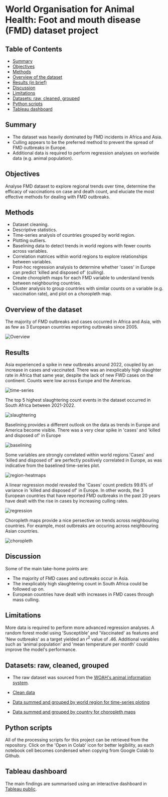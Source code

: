 # World Organisation for Animal Health: Foot and mouth disease (FMD) dataset project

## Table of Contents
* [Summary](#Summary)
* [Objectives](#Objectives)
* [Methods](#Methods)
* [Overview of the dataset](#Overview-of-the-dataset)
* [Results (in brief)](#Results)
* [Discussion](#Discussion)
* [Limitations](#Limitations)
* [Datasets: raw, cleaned, grouped](#Datasets-raw-cleaned-grouped)
* [Python scripts](#Python-scripts)
* [Tableau dashboard](#Tableau-dashboard)

## Summary
* The dataset was heavily dominated by FMD incidents in Africa and Asia.
* Culling appears to be the preferred method to prevent the spread of FMD outbreaks in Europe.
* Additional data is required to perform regression analyses on worlwide data (e.g. animal population).

## Objectives
Analyse FMD dataset to explore regional trends over time, determine the efficacy of vaccinations on case and death count, and eluciate the most effective methods for dealing with FMD outbreaks.

## Methods
* Dataset cleaning.
* Descriptive statistics.
* Time-series analysis of countries grouped by world region.
* Plotting outliers.
* Baselining data to detect trends in world regions with fewer counts across variables.
* Correlation matrices within world regions to explore relationships between variables.
* Post-hoc regression analysis to determine whether 'cases' in Europe can predict 'killed and disposed of' (culling).
* Create choropleth maps for each FMD variable to understand trends between neighbouring countries.
* Cluster analysis to group countries with similar counts on a variable (e.g. vaccination rate), and plot on a choropleth map.

## Overview of the dataset
The majority of FMD outbreaks and cases occurred in Africa and Asia, with as few as 3 European countries reporting outbreaks since 2005.

![Overview](https://github.com/columose/WOAH-FMD-dataset/blob/cd31ba06298a63a29355a8b38817a9349e28c23e/Figure%20output/Country%20count.png)


## Results
Asia experienced a spike in new outbreaks around 2022, coupled by an increase in cases and vaccinated. There was an inexplicably high slaughter rate in Africa that same year, despite the lack of new FWD cases on the continent. Counts
were low across Europe and the Americas.

![time-series](https://github.com/columose/WOAH-FMD-dataset/blob/9dd73bfb0fddca4963bdc32ad5e24c45e9770cea/Figure%20output/Grouped%20time-series%20plot.png)

The top 5 highest slaughtering count events in the dataset occurred in South Africa between 2021-2022.

![slaughtering](https://github.com/columose/WOAH-FMD-dataset/blob/9dd73bfb0fddca4963bdc32ad5e24c45e9770cea/Figure%20output/Top%205%20slaughtering.png)


Baselining provides a different outlook on the data as trends in Europe and America become visible. There was a very clear spike in 'cases' and 'killed and disposed of' in Europe

![baselining](https://github.com/columose/WOAH-FMD-dataset/blob/9dd73bfb0fddca4963bdc32ad5e24c45e9770cea/Figure%20output/Baselined%20time-series.png)

Some variables are strongly correlated within world regions.'Cases' and 'killed and disposed of' are perfectly positively correlated in Europe, as was indicative from the baselined time-series plot.

![region-heatmaps](https://github.com/columose/WOAH-FMD-dataset/blob/9dd73bfb0fddca4963bdc32ad5e24c45e9770cea/Figure%20output/World%20regions%20correlation%20matrices.png)

A linear regression model revealed the 'Cases' count predicts 99.8% of variance in 'killed and disposed of' in Europe. In other words, the 3 European countries that have reported FMD outbreaks in the past 20 years have dealt with the rise in cases by increasing culling rates.

![regression](https://github.com/columose/WOAH-FMD-dataset/blob/9dd73bfb0fddca4963bdc32ad5e24c45e9770cea/Figure%20output/Regression%20between%20Cases%20and%20Killed%20and%20disposed%20of%20in%20Europe.png)

Choropleth maps provide a nice persective on trends across neighbouring countries. For example, most outbreaks are occuring across neighbouring Asian countries.

![choropleth](https://github.com/columose/WOAH-FMD-dataset/blob/9dd73bfb0fddca4963bdc32ad5e24c45e9770cea/Figure%20output/Choropleth%20original.png)

## Discussion

Some of the main take-home points are:

* The majority of FMD cases and outbreaks occur in Asia.
* The inexplicably high slaughtering count in South Africa could be followed up on.
* European countries have dealt with increases in FMD cases through mass culling.

## Limitations

More data is required to perform more advanced regression analyses. A random forest model using 'Susceptible' and 'Vaccinated' as features and 'New outbreaks' as a target yielded an $r^{2}$ value of .46. Additional variables such as 'animal population' and 'mean temperature per month' could improve the model's performance.

## Datasets: raw, cleaned, grouped

* The raw dataset was sourced from the [WOAH's animal information system](https://wahis.woah.org/#/dashboards/qd-dashboard).

* [Clean data](https://drive.google.com/file/d/1_7HGF96LRCa3UUsiVRKSwSh6lf4mswRV/view?usp=drive_link)

* [Data summed and grouped by world region for time-series ploting](https://drive.google.com/file/d/1EG-H1wYbE5k1kQ1nsgEmhity_JAHODQK/view?usp=sharing)

* [Data summed and grouped by country for choropleth maps](https://drive.google.com/file/d/1hHRCTFCBasPDwvNNhQSMXMGOKVBAUt50/view?usp=sharing)

## Python scripts
All of the processing scripts for this project can be retrieved from the repository. Click on the 'Open in Colab' icon for better legibility, as each notebook cell becomes condensed when copying from Google Colab to Github.

## Tableau dashboard
The main findings are summarised using an interactive dashboard in [Tableau public](https://public.tableau.com/app/profile/colum.s./viz/WOAHFMDproject/Dashboard).
